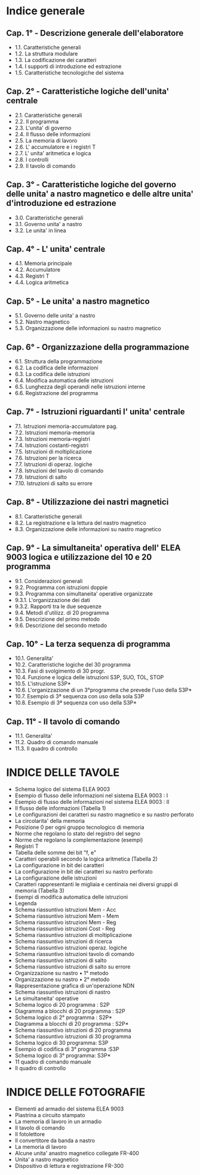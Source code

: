 # Indice generale

## Cap. 1° - Descrizione generale dell'elaboratore
 - 1.1. Caratteristiche generali
 - 1.2. La struttura modulare
 - 1.3. La codificazione dei caratteri
 - 1.4. I supporti di introduzione ed estrazione
 - 1.5. Caratteristiche tecnologiche del sistema

## Cap. 2° - Caratteristiche logiche dell'unita' centrale
 - 2.1. Caratteristiche generali
 - 2.2. Il programma
 - 2.3. L'unita' di governo
 - 2.4. Il flusso delle informazioni
 - 2.5. La memoria di lavoro
 - 2.6. L' accumulatore e i registri T
 - 2.7. L' unita' aritmetica e logica
 - 2.8. I controlli
 - 2.9. Il tavolo di comando

## Cap. 3° - Caratteristiche logiche del governo delle unita' a nastro magnetico e delle altre unita' d'introduzione ed estrazione
 - 3.0. Caratteristiche generali
 - 3.1. Governo unita' a nastro
 - 3.2. Le unita' in linea

## Cap. 4° - L' unita' centrale
 - 4.1. Memoria principale
 - 4.2. Accumulatore
 - 4.3. Registri T
 - 4.4. Logica aritmetica

## Cap. 5° - Le unita' a nastro magnetico
 - 5.1. Governo delle unita' a nastro
 - 5.2. Nastro magnetico
 - 5.3. Organizzazione delle informazioni su nastro magnetico

## Cap. 6° - Organizzazione della programmazione
 - 6.1. Struttura della programmazione
 - 6.2. La codifica delle informazioni
 - 6.3. La codifica delle istruzioni
 - 6.4. Modifica automatica delle istruzioni
 - 6.5. Lunghezza degli operandi nelle istruzioni interne
 - 6.6. Registrazione del programma

## Cap. 7° - Istruzioni riguardanti l' unita' centrale
 - 7.1. Istruzioni memoria-accumulatore pag.
 - 7.2. Istruzioni memoria-memoria
 - 7.3. Istruzioni memoria-registri
 - 7.4. Istruzioni costanti-registri
 - 7.5. Istruzioni di moltiplicazione
 - 7.6. Istruzioni per la ricerca
 - 7.7. Istruzioni di operaz. logiche
 - 7.8. Istruzioni del tavolo di comando
 - 7.9. Istruzioni di salto
 - 7.10. Istruzioni di salto su errore

## Cap. 8° - Utilizzazione dei nastri magnetici
 - 8.1. Caratteristiche generali
 - 8.2. La registrazione e la lettura del nastro magnetico
 - 8.3. Organizzazione delle informazioni su nastro magnetico

## Cap. 9° - La simultaneita' operativa dell' ELEA 9003 logica e utilizzazione del 10 e 20 programma
 - 9.1. Considerazioni generali
 - 9.2. Programma con istruzioni doppie
 - 9.3. Programma con simultaneita' operative organizzate
 - 9.3.1. L'organizzazione dei dati
 - 9.3.2. Rapporti tra le due sequenze
 - 9.4. Metodi d'utilizz. di 20 programma
 - 9.5. Descrizione del primo metodo
 - 9.6. Descrizione del secondo metodo

## Cap. 10° - La terza sequenza di programma
 - 10.1. Generalita'
 - 10.2. Caratteristiche logiche del 30 programma
 - 10.3. Fasi di svolgimento di 30 progr.
 - 10.4. Funzione e logica delle istruzioni S3P, SUO, TOL, STOP
 - 10.5. L'istruzione S3P*
 - 10.6. L'organizzazione di un 3°programma che prevede l'uso della S3P*
 - 10.7. Esempio di 3ª sequenza con uso della sola S3P
 - 10.8. Esempio di 3ª sequenza con uso della S3P*

## Cap. 11° - Il tavolo di comando
 - 11.1. Generalita'
 - 11.2. Quadro di comando manuale
 - 11.3. Il quadro di controllo

# INDICE DELLE TAVOLE
 - Schema logico del sistema ELEA 9003
 - Esempio di flusso delle informazioni nel sistema ELEA 9003 : I
 - Esempio di flusso delle informazioni nel sistema ELEA 9003 : II
 - Il flusso delle informazioni (Tabella 1)
 - Le configurazioni dei caratteri su nastro magnetico e su nastro perforato
 - La circolarita' della memoria
 - Posizione 0 per ogni gruppo tecnologico di memoria
 - Norme che regolano lo stato del registro del segno
 - Norme che regolano la complementazione (esempi)
 - Registri T
 - Tabella delle somme dei bit "f, e"
 - Caratteri operabili secondo la logica aritmetica (Tabella 2)
 - La configurazione in bit dei caratteri
 - La configurazione in bit dei caratteri su nastro perforato
 - La configurazione delle istruzioni
 - Caratteri rappresentanti le migliaia e centinaia nei diversi gruppi di memoria (Tabella 3)
 - Esempi di modifica automatica delle istruzioni
 - Legenda
 - Schema riassuntivo istruzioni Mem - Acc
 - Schema riassuntivo istruzioni Mem - Mem
 - Schema riassuntivo istruzioni Mem - Reg
 - Schema riassuntivo istruzioni Cost - Reg
 - Schema riassuntivo istruzioni di moltiplicazione
 - Schema riassuntivo istruzioni di ricerca
 - Schema riassuntivo istruzioni operaz. logiche
 - Schema riassuntivo istruzioni tavolo di comando
 - Schema riassuntivo istruzioni di salto
 - Schema riassuntivo istruzioni di salto su errore
 - Organizzazione su nastro • 1° metodo
 - Organizzazione su nastro • 2° metodo
 - Rappresentazione grafica di un'operazione NDN
 - Schema riassuntivo istruzioni di nastro
 - Le simultaneita' operative
 - Schema logico di 20 programma : S2P
 - Diagramma a blocchi di 20 programma : S2P
 - Schema logico di 2° programma : S2P*
 - Diagramma a blocchi di 20 programma : S2P*
 - Schema riassuntivo istruzioni di 20 programma
 - Schema riassuntivo istruzioni di 30 programma
 - Schema logico di 30 programma: S3P
 - Esempio di codifica di 3° programma :S3P
 - Schema logico di 3° programma: S3P*
 - 11 quadro di comando manuale
 - Il quadro di controllo

# INDICE DELLE FOTOGRAFIE
 - Elementi ad armadio del sistema ELEA 9003
 - Piastrina a circuito stampato
 - La memoria di lavoro in un armadio
 - Il tavolo di comando
 - Il fotolettore
 - Il convertitore da banda a nastro
 - La memoria di lavoro
 - Alcune unita' anastro magnetico collegate FR-400
 - Unita' a nastro magnetico
 - Dispositivo di lettura e registrazione FR-300


